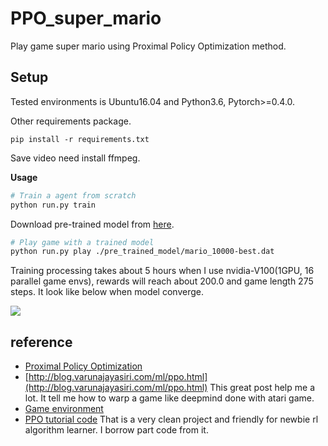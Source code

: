 # PPO_super_mario
Play game super mario using Proximal Policy Optimization method.



## Setup

Tested environments is Ubuntu16.04 and Python3.6,  Pytorch>=0.4.0.

Other requirements package. 

```
pip install -r requirements.txt
```

Save video need install ffmpeg.

**Usage**

```bash
# Train a agent from scratch
python run.py train	
```

Download pre-trained model from [here](https://drive.google.com/file/d/1xUITZZ9u68XE3cufPSNhZAM0gyNDdqj2/view?usp=sharing).

```bash
# Play game with a trained model
python run.py play ./pre_trained_model/mario_10000-best.dat
```

Training processing takes about 5 hours when I use nvidia-V100(1GPU, 16 parallel game envs), rewards will reach about 200.0 and game length 275 steps. It look like below when model converge. 

![](./demo.gif)

## reference

* [Proximal Policy Optimization](https://arxiv.org/abs/1707.06347)
* [http://blog.varunajayasiri.com/ml/ppo.html](http://blog.varunajayasiri.com/ml/ppo.html) This great post help me a lot. It tell me how to warp a game  like deepmind done with atari game.
* [Game environment](https://github.com/Kautenja/gym-super-mario-bros)
* [PPO tutorial code](https://github.com/higgsfield/RL-Adventure-2) That is a very clean project and friendly for newbie rl algorithm learner. I borrow part code from it.

 
